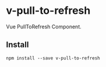 # v-pull-to-refresh

Vue PullToRefresh Component.

## Install

```shell
npm install --save v-pull-to-refresh
```

